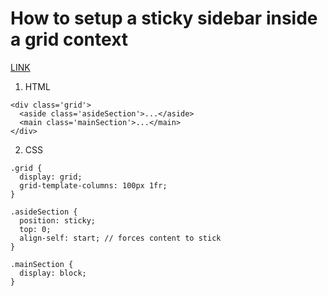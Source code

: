 # How to setup a sticky sidebar inside a grid context

[LINK](https://ishadeed.com/article/position-sticky-css-grid/)

1. HTML

```
<div class='grid'>
  <aside class='asideSection'>...</aside>
  <main class='mainSection'>...</main>
</div>
```

2. CSS

```
.grid {
  display: grid;
  grid-template-columns: 100px 1fr;
}

.asideSection {
  position: sticky;
  top: 0;
  align-self: start; // forces content to stick
}

.mainSection {
  display: block;
}

```
